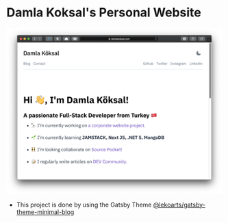 # Damla Koksal's Personal Website

![Website Screenshot](/static/damlakoksal.png)

- This project is done by using the Gatsby Theme [@lekoarts/gatsby-theme-minimal-blog](https://github.com/LekoArts/gatsby-themes/tree/master/themes/gatsby-theme-minimal-blog)
